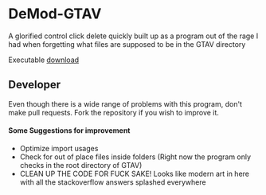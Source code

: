 # DeMod-GTAV
A glorified control click delete quickly built up as a program out of the rage I had when forgetting what files are supposed to be in the GTAV directory

Executable [download](https://github.com/Trogiken/DeMod-GTAV/releases/download/1.6.21/DeModGTAV.exe)


## Developer
Even though there is a wide range of problems with this program, don't make pull requests. Fork the repository if you wish to improve it.
#### Some Suggestions for improvement
* Optimize import usages
* Check for out of place files inside folders (Right now the program only checks in the root directory of GTAV)
* CLEAN UP THE CODE FOR FUCK SAKE! Looks like modern art in here with all the stackoverflow answers splashed everywhere
